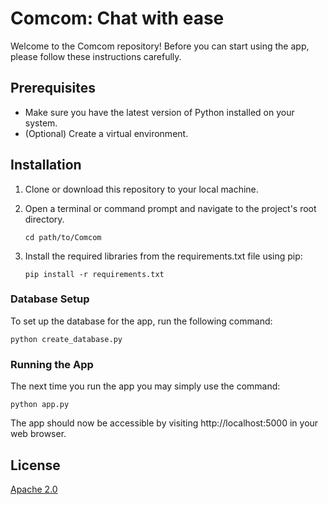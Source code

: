 # Comcom: Chat with ease

Welcome to the Comcom repository! Before you can start using the app, please follow these instructions carefully.

## Prerequisites
- Make sure you have the latest version of Python installed on your system.
- (Optional) Create a virtual environment.

## Installation
1. Clone or download this repository to your local machine.
2. Open a terminal or command prompt and navigate to the project's root directory.

   ```shell
   cd path/to/Comcom

3. Install the required libraries from the requirements.txt file using pip:

   ```shell
   pip install -r requirements.txt

### Database Setup
To set up the database for the app, run the following command:

    python create_database.py

### Running the App

The next time you run the app you may simply use the command:

    python app.py

The app should now be accessible by visiting http://localhost:5000 in your web browser.

## License

[Apache 2.0](https://choosealicense.com/licenses/apache-2.0)

